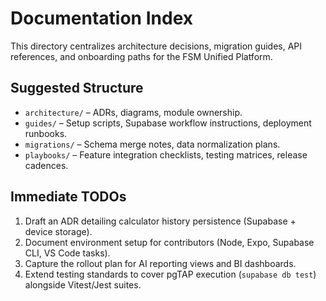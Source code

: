 # Documentation Index

This directory centralizes architecture decisions, migration guides, API references, and onboarding paths for the FSM Unified Platform.

## Suggested Structure

- `architecture/` – ADRs, diagrams, module ownership.
- `guides/` – Setup scripts, Supabase workflow instructions, deployment runbooks.
- `migrations/` – Schema merge notes, data normalization plans.
- `playbooks/` – Feature integration checklists, testing matrices, release cadences.

## Immediate TODOs

1. Draft an ADR detailing calculator history persistence (Supabase + device storage).
2. Document environment setup for contributors (Node, Expo, Supabase CLI, VS Code tasks).
3. Capture the rollout plan for AI reporting views and BI dashboards.
4. Extend testing standards to cover pgTAP execution (`supabase db test`) alongside Vitest/Jest suites.
